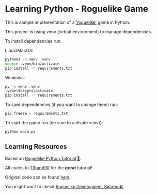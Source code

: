 # Learning Python - Roguelike Game

This is sample implementation of a ['roguelike'](https://pl.wikipedia.org/wiki/Roguelike) game in Python.

This project is using venv (virtual environment) to manage dependencies.

To install dependencies run:

Linux/MacOS:

```bash
python3 -m venv .venv
source .venv/bin/activate
pip install -r requirements.txt
```

Windows:

```cmd
py -m venv .venv
.venv\Scripts\activate
pip install -r requirements.txt
```

To save dependencies (if you want to change them) run:

```bash
pip freeze > requirements.txt
```

To start the game run (be sure to activate venv)):

```bash
python main.py
```

## Learning Resources

Based on [Roguelike Python Tutorial](https://youtube.com/playlist?list=PL43PN07AM4J9N2eiVn43s9h7uJgbZH9Gp) [:file_folder:](http://rogueliketutorials.com/).

All cudos to [TStand90](https://github.com/TStand90) for the **great** tutorial!

Original code can be found [here](https://github.com/TStand90/tcod_tutorial_v2).

You might want to check [Roguelike Development Subreddit](https://www.reddit.com/r/roguelikedev).
